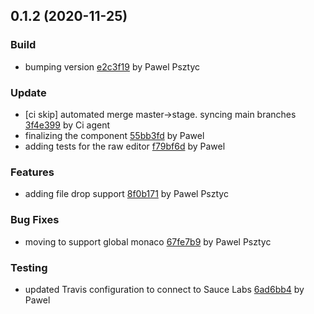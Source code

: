 <a name="0.1.2"></a>
## 0.1.2 (2020-11-25)

### Build

* bumping version [e2c3f19](https://github.com/advanced-rest-client/body-editor/commit/e2c3f19e819d0df01e15cfaa19a59a0c19a6f257) by Pawel Psztyc


### Update

* [ci skip] automated merge master->stage. syncing main branches [3f4e399](https://github.com/advanced-rest-client/body-editor/commit/3f4e399bb13db9b2448b5665778cdfaca8c165dc) by Ci agent
* finalizing the component [55bb3fd](https://github.com/advanced-rest-client/body-editor/commit/55bb3fda808a653abde777d2c80f01c8e78153a1) by Pawel
* adding tests for the raw editor [f79bf6d](https://github.com/advanced-rest-client/body-editor/commit/f79bf6da686446c1229d687ace357585cb54dc51) by Pawel


### Features

* adding file drop support [8f0b171](https://github.com/advanced-rest-client/body-editor/commit/8f0b171d119c654388ce7c3fc7d22749d89cd2ac) by Pawel Psztyc


### Bug Fixes

* moving to support global monaco [67fe7b9](https://github.com/advanced-rest-client/body-editor/commit/67fe7b946be5e207aeab00f02d720ff69d361163) by Pawel Psztyc


### Testing

* updated Travis configuration to connect to Sauce Labs [6ad6bb4](https://github.com/advanced-rest-client/body-editor/commit/6ad6bb421a90a68b8bb3d2b02f7a08b76ec79f25) by Pawel


